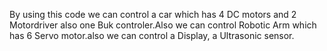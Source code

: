 By using this code we can control a car which has 4 DC motors and 2 Motordriver also one Buk controler.Also we can control Robotic Arm which has 6 Servo motor.also  we can control a Display, a Ultrasonic sensor.
